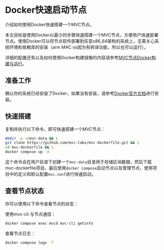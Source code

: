 # Docker快速启动节点

介绍如何使用Docker快速搭建一个MVC节点。

本文目标是使用Docker以最少的步骤快速搭建一个MVC节点，方便用户快速部署节点。使用Docker可以将节点软件部署到任意x86_64架构的系统上，无需关心系统环境和依赖库的安装（arm MAC os因为有转译功能，所以也可以运行）。

详细的配置还有以及如何使用Docker构建镜像的内容请参考[MVC节点Docker构建与运行](/docs/nodes/installation/docker-build)。

## 准备工作

确认你的系统已经安装了Docker，如果没有安装，请参考[Docker官方文档](https://docs.docker.com/engine/install/)进行安装。

## 快速搭建

复制并执行以下命令，即可快速搭建一个MVC节点：

```bash
mkdir -p ~/mvc-data && \
git clone https://github.com/mvc-labs/mvc-dockerfile.git && \
cd mvc-dockerfile && \
docker compose up -d
```

这个命令会在用户目录下创建一个`mvc-data`目录用于存储区块数据，然后下载mvc-dockerfile项目，最后使用`docker compose`启动节点以及管理节点，使用项目中的定义和默认配置`mvc.conf`进行快速启动。

## 查看节点状态

你可以使用以下命令查看节点的状态：

使用mvc-cli 与节点通信：

```bash
docker compose exec mvcd mvc-cli getinfo
```

查看节点日志：

```bash
docker compose logs -f
```

